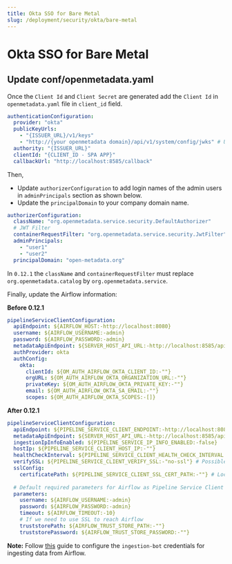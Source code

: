 ```yaml
---
title: Okta SSO for Bare Metal
slug: /deployment/security/okta/bare-metal
---
```


# Okta SSO for Bare Metal

## Update conf/openmetadata.yaml

Once the `Client Id` and `Client Secret` are generated add the `Client Id` in `openmetadata.yaml` file in `client_id` field.

```yaml
authenticationConfiguration:
  provider: "okta"
  publicKeyUrls:
    - "{ISSUER_URL}/v1/keys"
    - "http://{your openmetadata domain}/api/v1/system/config/jwks" # Update with your Domain and Make sure this "/api/v1/system/config/jwks" is always configured to enable JWT tokens
  authority: "{ISSUER_URL}"
  clientId: "{CLIENT_ID - SPA APP}"
  callbackUrl: "http://localhost:8585/callback"
```

Then, 
- Update `authorizerConfiguration` to add login names of the admin users in `adminPrincipals` section as shown below.
- Update the `principalDomain` to your company domain name.

```yaml
authorizerConfiguration:
  className: "org.openmetadata.service.security.DefaultAuthorizer"
  # JWT Filter
  containerRequestFilter: "org.openmetadata.service.security.JwtFilter"
  adminPrincipals:
    - "user1"
    - "user2"
  principalDomain: "open-metadata.org"
```

In `0.12.1` the `className` and `containerRequestFilter` must replace `org.openmetadata.catalog` by `org.openmetadata.service`.

Finally, update the Airflow information:

**Before 0.12.1**

```yaml
pipelineServiceClientConfiguration:
  apiEndpoint: ${AIRFLOW_HOST:-http://localhost:8080}
  username: ${AIRFLOW_USERNAME:-admin}
  password: ${AIRFLOW_PASSWORD:-admin}
  metadataApiEndpoint: ${SERVER_HOST_API_URL:-http://localhost:8585/api}
  authProvider: okta
  authConfig:
    okta:
      clientId: ${OM_AUTH_AIRFLOW_OKTA_CLIENT_ID:-""}
      orgURL: ${OM_AUTH_AIRFLOW_OKTA_ORGANIZATION_URL:-""}
      privateKey: ${OM_AUTH_AIRFLOW_OKTA_PRIVATE_KEY:-""}
      email: ${OM_AUTH_AIRFLOW_OKTA_SA_EMAIL:-""}
      scopes: ${OM_AUTH_AIRFLOW_OKTA_SCOPES:-[]}
```

**After 0.12.1**

```yaml
pipelineServiceClientConfiguration:
  apiEndpoint: ${PIPELINE_SERVICE_CLIENT_ENDPOINT:-http://localhost:8080}
  metadataApiEndpoint: ${SERVER_HOST_API_URL:-http://localhost:8585/api}
  ingestionIpInfoEnabled: ${PIPELINE_SERVICE_IP_INFO_ENABLED:-false}
  hostIp: ${PIPELINE_SERVICE_CLIENT_HOST_IP:-""}
  healthCheckInterval: ${PIPELINE_SERVICE_CLIENT_HEALTH_CHECK_INTERVAL:-300}
  verifySSL: ${PIPELINE_SERVICE_CLIENT_VERIFY_SSL:-"no-ssl"} # Possible values are "no-ssl", "ignore", "validate"
  sslConfig:
    certificatePath: ${PIPELINE_SERVICE_CLIENT_SSL_CERT_PATH:-""} # Local path for the Pipeline Service Client
    
  # Default required parameters for Airflow as Pipeline Service Client
  parameters:
    username: ${AIRFLOW_USERNAME:-admin}
    password: ${AIRFLOW_PASSWORD:-admin}
    timeout: ${AIRFLOW_TIMEOUT:-10}
    # If we need to use SSL to reach Airflow
    truststorePath: ${AIRFLOW_TRUST_STORE_PATH:-""}
    truststorePassword: ${AIRFLOW_TRUST_STORE_PASSWORD:-""}
```

**Note:** Follow [this](/developers/bots) guide to configure the `ingestion-bot` credentials for
ingesting data from Airflow.